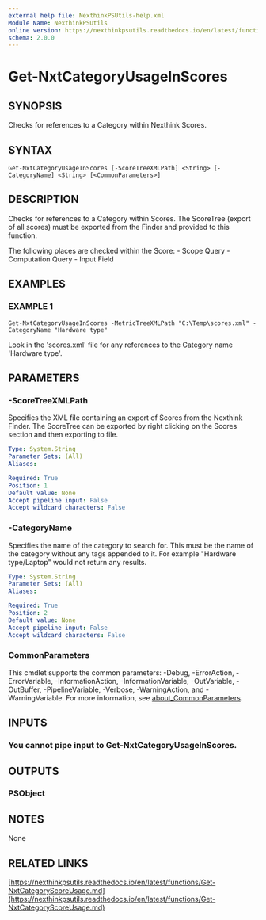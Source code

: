 ```yaml
---
external help file: NexthinkPSUtils-help.xml
Module Name: NexthinkPSUtils
online version: https://nexthinkpsutils.readthedocs.io/en/latest/functions/Get-NxtCategoryScoreUsage.md
schema: 2.0.0
---
```


# Get-NxtCategoryUsageInScores

## SYNOPSIS
Checks for references to a Category within Nexthink Scores.

## SYNTAX

```
Get-NxtCategoryUsageInScores [-ScoreTreeXMLPath] <String> [-CategoryName] <String> [<CommonParameters>]
```

## DESCRIPTION
Checks for references to a Category within Scores.
The ScoreTree (export of all scores) must be exported from the Finder and provided to this function.

The following places are checked within the Score:
    - Scope Query
    - Computation Query
    - Input Field

## EXAMPLES

### EXAMPLE 1
```
Get-NxtCategoryUsageInScores -MetricTreeXMLPath "C:\Temp\scores.xml" -CategoryName "Hardware type"
```

Look in the 'scores.xml' file for any references to the Category name 'Hardware type'.

## PARAMETERS

### -ScoreTreeXMLPath
Specifies the XML file containing an export of Scores from the Nexthink Finder.
The ScoreTree can be exported by right clicking on the Scores section and then exporting to file.

```yaml
Type: System.String
Parameter Sets: (All)
Aliases:

Required: True
Position: 1
Default value: None
Accept pipeline input: False
Accept wildcard characters: False
```

### -CategoryName
Specifies the name of the category to search for.
This must be the name of the category without any tags appended to it.
For example "Hardware type/Laptop" would not return any results.

```yaml
Type: System.String
Parameter Sets: (All)
Aliases:

Required: True
Position: 2
Default value: None
Accept pipeline input: False
Accept wildcard characters: False
```

### CommonParameters
This cmdlet supports the common parameters: -Debug, -ErrorAction, -ErrorVariable, -InformationAction, -InformationVariable, -OutVariable, -OutBuffer, -PipelineVariable, -Verbose, -WarningAction, and -WarningVariable. For more information, see [about_CommonParameters](http://go.microsoft.com/fwlink/?LinkID=113216).

## INPUTS

### You cannot pipe input to Get-NxtCategoryUsageInScores.
## OUTPUTS

### PSObject
## NOTES
None

## RELATED LINKS

[https://nexthinkpsutils.readthedocs.io/en/latest/functions/Get-NxtCategoryScoreUsage.md](https://nexthinkpsutils.readthedocs.io/en/latest/functions/Get-NxtCategoryScoreUsage.md)

